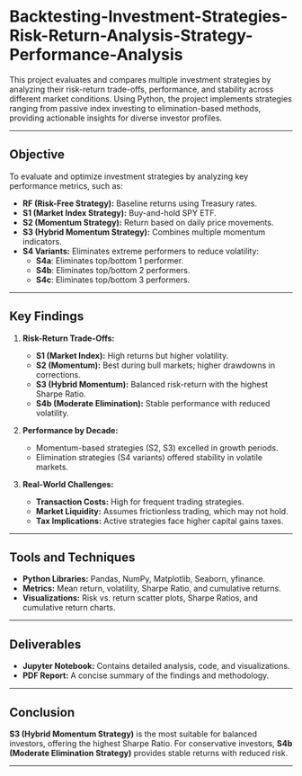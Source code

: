 # Backtesting-Investment-Strategies-Risk-Return-Analysis-Strategy-Performance-Analysis

This project evaluates and compares multiple investment strategies by analyzing their risk-return trade-offs, performance, and stability across different market conditions. Using Python, the project implements strategies ranging from passive index investing to elimination-based methods, providing actionable insights for diverse investor profiles.

---

## Objective

To evaluate and optimize investment strategies by analyzing key performance metrics, such as:
- **RF (Risk-Free Strategy):** Baseline returns using Treasury rates.
- **S1 (Market Index Strategy):** Buy-and-hold SPY ETF.
- **S2 (Momentum Strategy):** Return based on daily price movements.
- **S3 (Hybrid Momentum Strategy):** Combines multiple momentum indicators.
- **S4 Variants:** Eliminates extreme performers to reduce volatility:
  - **S4a**: Eliminates top/bottom 1 performer.
  - **S4b**: Eliminates top/bottom 2 performers.
  - **S4c**: Eliminates top/bottom 3 performers.

---

## Key Findings

1. **Risk-Return Trade-Offs:**
   - **S1 (Market Index):** High returns but higher volatility.
   - **S2 (Momentum):** Best during bull markets; higher drawdowns in corrections.
   - **S3 (Hybrid Momentum):** Balanced risk-return with the highest Sharpe Ratio.
   - **S4b (Moderate Elimination):** Stable performance with reduced volatility.

2. **Performance by Decade:**
   - Momentum-based strategies (S2, S3) excelled in growth periods.
   - Elimination strategies (S4 variants) offered stability in volatile markets.

3. **Real-World Challenges:**
   - **Transaction Costs:** High for frequent trading strategies.
   - **Market Liquidity:** Assumes frictionless trading, which may not hold.
   - **Tax Implications:** Active strategies face higher capital gains taxes.

---

## Tools and Techniques

- **Python Libraries:** Pandas, NumPy, Matplotlib, Seaborn, yfinance.
- **Metrics:** Mean return, volatility, Sharpe Ratio, and cumulative returns.
- **Visualizations:** Risk vs. return scatter plots, Sharpe Ratios, and cumulative return charts.

---

## Deliverables

- **Jupyter Notebook:** Contains detailed analysis, code, and visualizations.
- **PDF Report:** A concise summary of the findings and methodology.

---

## Conclusion

**S3 (Hybrid Momentum Strategy)** is the most suitable for balanced investors, offering the highest Sharpe Ratio. For conservative investors, **S4b (Moderate Elimination Strategy)** provides stable returns with reduced risk.

---
